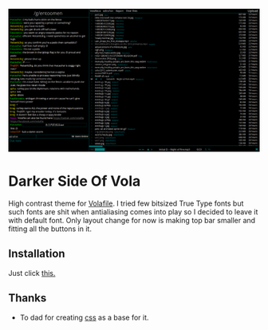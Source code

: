 ![voladark](https://raw.githubusercontent.com/Szero/darker-side-of-vola/master/voladark.png)

Darker Side Of Vola
===================

High contrast theme for [Volafile](https://volafile.io).
I tried few bitsized True Type fonts but such fonts are
shit when antialiasing comes into play so I decided to leave it with default font.
Only layout change for now is making top bar smaller and fitting all the buttons in it.

Installation
------------

Just click [this.](https://github.com/Szero/darker-side-of-vola/raw/master/extension/darker.user.js)

Thanks
------

- To dad for creating [css](https://userstyles.org/styles/103946/as-dark-as-my-soul) as a base for it.
